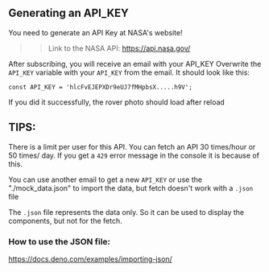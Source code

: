 ## Generating an API_KEY

You need to generate an API Key at NASA's website!

>> Link to the NASA API: https://api.nasa.gov/

After subscribing, you will receive an email with your API_KEY
Overwrite the `API_KEY` variable with your `API_KEY` from the email. It should look like this:
```
const API_KEY = 'hlcFvEJEPXDr9eUJ7fMHpbsX.....h9V';
```

If you did it successfully, the rover photo should load after reload

## TIPS:

There is a limit per user for this API. You can fetch an API 30 times/hour or 50 times/ day. If you get a `429` error message in the console it is because of this.

You can use another email to get a new `API_KEY` or use the "./mock_data.json" to import the data, but fetch doesn't work with a `.json` file

The `.json` file represents the data only. So it can be used to display the components, but not for the fetch.

### How to use the JSON file:

https://docs.deno.com/examples/importing-json/